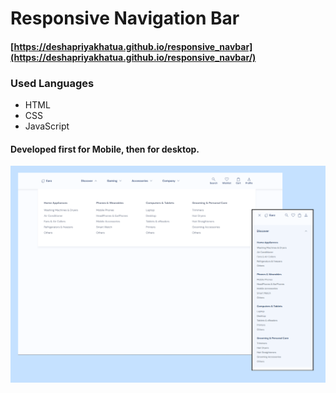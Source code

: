 # Responsive Navigation Bar
#### [https://deshapriyakhatua.github.io/responsive_navbar](https://deshapriyakhatua.github.io/responsive_navbar/)
### Used Languages

- HTML
- CSS
- JavaScript

#### Developed first for Mobile, then for desktop.


![preview img](/preview.png)
